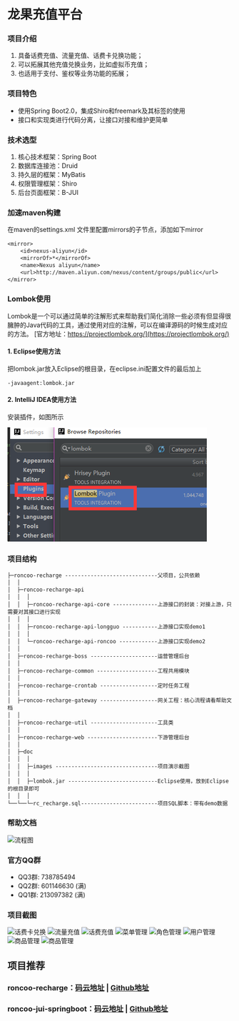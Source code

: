 # 龙果充值平台

### 项目介绍
1. 具备话费充值、流量充值、话费卡兑换功能；
2. 可以拓展其他充值兑换业务，比如虚拟币充值；
3. 也适用于支付、鉴权等业务功能的拓展；

### 项目特色
* 使用Spring Boot2.0，集成Shiro和freemark及其标签的使用
* 接口和实现类进行代码分离，让接口对接和维护更简单

### 技术选型
1. 核心技术框架：Spring Boot
2. 数据库连接池：Druid
3. 持久层的框架：MyBatis
4. 权限管理框架：Shiro
5. 后台页面框架：B-JUI

### 加速maven构建
在maven的settings.xml 文件里配置mirrors的子节点，添加如下mirror
```
<mirror>
    <id>nexus-aliyun</id>
    <mirrorOf>*</mirrorOf>
    <name>Nexus aliyun</name>
    <url>http://maven.aliyun.com/nexus/content/groups/public</url>
</mirror>
```

### Lombok使用
Lombok是一个可以通过简单的注解形式来帮助我们简化消除一些必须有但显得很臃肿的Java代码的工具，通过使用对应的注解，可以在编译源码的时候生成对应的方法。
[官方地址：https://projectlombok.org/](https://projectlombok.org/)

#### 1. Eclipse使用方法
把lombok.jar放入Eclipse的根目录，在eclipse.ini配置文件的最后加上
```
-javaagent:lombok.jar 
```

#### 2. IntelliJ IDEA使用方法
安装插件，如图所示

![流程图](/doc/images/lombok1.png)

### 项目结构

```
├─roncoo-recharge -----------------------------父项目，公共依赖
│  │
│  ├─roncoo-recharge-api
│  │  │
│  │  ├─roncoo-recharge-api-core --------------上游接口的封装：对接上游，只需要对其接口进行实现
│  │  │
│  │  ├─roncoo-recharge-api-longguo -----------上游接口实现demo1
│  │  │
│  │  └─roncoo-recharge-api-roncoo ------------上游接口实现demo2
│  │
│  ├─roncoo-recharge-boss ---------------------运营管理后台
│  │
│  ├─roncoo-recharge-common -------------------工程共用模块
│  │
│  ├─roncoo-recharge-crontab ------------------定时任务工程
│  │
│  ├─roncoo-recharge-gateway ------------------网关工程：核心流程请看帮助文档
│  │
│  ├─roncoo-recharge-util ---------------------工具类
│  │
│  ├─roncoo-recharge-web ----------------------下游管理后台
│  │
│  ├─doc
│  │  │
│  │  ├─images --------------------------------项目演示截图
│  │  │
│  │  ├─lombok.jar ----------------------------Eclipse使用，放到Eclipse的根目录即可
│  │  │
└──└──└─rc_recharge.sql------------------------项目SQL脚本：带有demo数据
```

### 帮助文档
![流程图](/doc/images/90.png)

### 官方QQ群
* QQ3群: 738785494
* QQ2群: 601146630 (满)
* QQ1群: 213097382 (满)

### 项目截图
![话费卡兑换](/doc/images/1.png)
![流量充值](/doc/images/2.png)
![话费充值](/doc/images/3.png)
![菜单管理](/doc/images/4.png)
![角色管理](/doc/images/5.png)
![用户管理](/doc/images/6.png)
![商品管理](/doc/images/7.png)
![商品管理](/doc/images/8.png)

## 项目推荐
### roncoo-recharge：[码云地址](https://gitee.com/roncoocom/roncoo-recharge) | [Github地址](https://github.com/roncoo/roncoo-recharge)
### roncoo-jui-springboot：[码云地址](https://gitee.com/roncoocom/roncoo-jui-springboot) | [Github地址](https://github.com/roncoo/roncoo-jui-springboot)